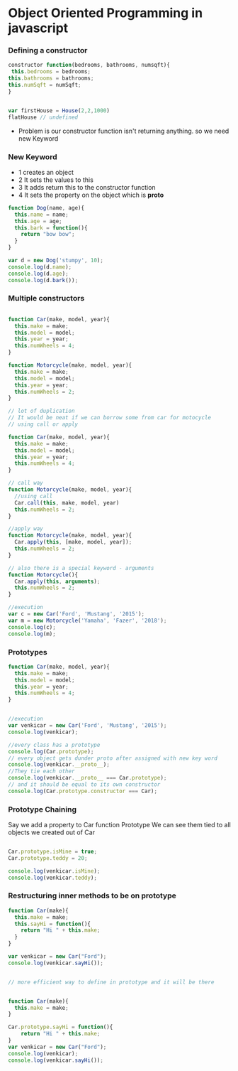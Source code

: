 # Object Oriented Programming in javascript

### Defining a constructor
```javascript
constructor function(bedrooms, bathrooms, numsqft){
 this.bedrooms = bedrooms;
this.bathrooms = bathrooms;
this.numSqft = numSqft;
}


var firstHouse = House(2,2,1000)
flatHouse // undefined

```
- Problem is our constructor function isn't returning anything. so we need new Keyword

### New Keyword
- 1 creates an object
- 2 It sets the values to this
- 3 It adds return this to the constructor function
- 4 It sets the property on the object which is __proto__
```javascript
function Dog(name, age){
  this.name = name;
  this.age = age;
  this.bark = function(){
    return "bow bow";
  }
}

var d = new Dog('stumpy', 10);
console.log(d.name);
console.log(d.age);
console.log(d.bark());

```
### Multiple constructors

```javascript

function Car(make, model, year){
  this.make = make;
  this.model = model;
  this.year = year;
  this.numWheels = 4;
}

function Motorcycle(make, model, year){
  this.make = make;
  this.model = model;
  this.year = year;
  this.numWheels = 2;
}

// lot of duplication
// It would be neat if we can borrow some from car for motocycle
// using call or apply

function Car(make, model, year){
  this.make = make;
  this.model = model;
  this.year = year;
  this.numWheels = 4;
}

// call way
function Motorcycle(make, model, year){
  //using call
  Car.call(this, make, model, year)
  this.numWheels = 2;
}

//apply way
function Motorcycle(make, model, year){
  Car.apply(this, [make, model, year]);
  this.numWheels = 2;
}

// also there is a special keyword - arguments 
function Motorcycle(){
  Car.apply(this, arguments);
  this.numWheels = 2;
}

//execution
var c = new Car('Ford', 'Mustang', '2015');
var m = new Motorcycle('Yamaha', 'Fazer', '2018');
console.log(c);
console.log(m);

```

### Prototypes

```javascript
function Car(make, model, year){
  this.make = make;
  this.model = model;
  this.year = year;
  this.numWheels = 4;
}


//execution
var venkicar = new Car('Ford', 'Mustang', '2015');
console.log(venkicar);

//every class has a prototype
console.log(Car.prototype);
// every object gets dunder proto after assigned with new key word
console.log(venkicar.__proto__);
//They tie each other
console.log(venkicar.__proto__ === Car.prototype);
// and it should be equal to its own constructor
console.log(Car.prototype.constructor === Car);
```

### Prototype Chaining
Say we add a property to Car function Prototype We can see them tied to all objects we created out of Car
``` javascript

Car.prototype.isMine = true;
Car.prototype.teddy = 20;

console.log(venkicar.isMine);
console.log(venkicar.teddy);

```
### Restructuring inner methods to be on prototype

``` javascript
function Car(make){
  this.make = make;
  this.sayHi = function(){
    return "Hi " + this.make;
  }
}

var venkicar = new Car("Ford");
console.log(venkicar.sayHi());


// more efficient way to define in prototype and it will be there


function Car(make){
  this.make = make;
}

Car.prototype.sayHi = function(){
    return "Hi " + this.make;
}
var venkicar = new Car("Ford");
console.log(venkicar);
console.log(venkicar.sayHi());
```

